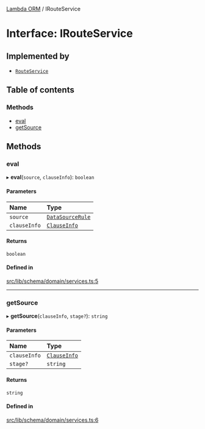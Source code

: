 [Lambda ORM](../README.md) / IRouteService

# Interface: IRouteService

## Implemented by

- [`RouteService`](../classes/RouteService.md)

## Table of contents

### Methods

- [eval](IRouteService.md#eval)
- [getSource](IRouteService.md#getsource)

## Methods

### eval

▸ **eval**(`source`, `clauseInfo`): `boolean`

#### Parameters

| Name | Type |
| :------ | :------ |
| `source` | [`DataSourceRule`](DataSourceRule.md) |
| `clauseInfo` | [`ClauseInfo`](ClauseInfo.md) |

#### Returns

`boolean`

#### Defined in

[src/lib/schema/domain/services.ts:5](https://github.com/FlavioLionelRita/lambdaorm/blob/e52e7e4d/src/lib/schema/domain/services.ts#L5)

___

### getSource

▸ **getSource**(`clauseInfo`, `stage?`): `string`

#### Parameters

| Name | Type |
| :------ | :------ |
| `clauseInfo` | [`ClauseInfo`](ClauseInfo.md) |
| `stage?` | `string` |

#### Returns

`string`

#### Defined in

[src/lib/schema/domain/services.ts:6](https://github.com/FlavioLionelRita/lambdaorm/blob/e52e7e4d/src/lib/schema/domain/services.ts#L6)
